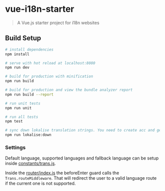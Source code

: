 # vue-i18n-starter

> A Vue.js starter project for i18n websites

## Build Setup

``` bash
# install dependencies
npm install

# serve with hot reload at localhost:8080
npm run dev

# build for production with minification
npm run build

# build for production and view the bundle analyzer report
npm run build --report

# run unit tests
npm run unit

# run all tests
npm test

# sync down lokalise translation strings. You need to create acc and generate token. Not available for free plan.
npm run lokalise:down
```

### Settings
Default language, supported languages and fallback language can be setup inside [constants/trans.js](./src/constants/trans.js).

Inside the [router/index.js](./src/router/index.js) the beforeEnter guard calls the `Trans.routeMiddleware`. That will redirect the user to a valid language route if the current one is not supported.
 
